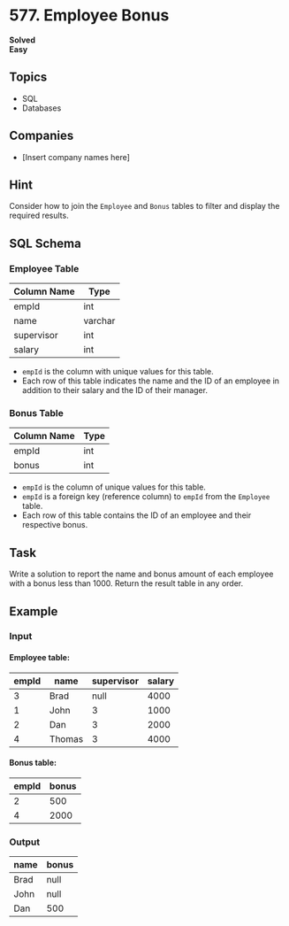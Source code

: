 # 577. Employee Bonus
**Solved**  
**Easy**

## Topics
- SQL
- Databases

## Companies
- [Insert company names here]

## Hint
Consider how to join the `Employee` and `Bonus` tables to filter and display the required results.

## SQL Schema

### Employee Table
| Column Name | Type    |
|-------------|---------|
| empId       | int     |
| name        | varchar |
| supervisor  | int     |
| salary      | int     |

- `empId` is the column with unique values for this table.
- Each row of this table indicates the name and the ID of an employee in addition to their salary and the ID of their manager.

### Bonus Table
| Column Name | Type |
|-------------|------|
| empId       | int  |
| bonus       | int  |

- `empId` is the column of unique values for this table.
- `empId` is a foreign key (reference column) to `empId` from the `Employee` table.
- Each row of this table contains the ID of an employee and their respective bonus.

## Task
Write a solution to report the name and bonus amount of each employee with a bonus less than 1000. Return the result table in any order.

## Example

### Input
#### Employee table:
| empId | name   | supervisor | salary |
|-------|--------|------------|--------|
| 3     | Brad   | null       | 4000   |
| 1     | John   | 3          | 1000   |
| 2     | Dan    | 3          | 2000   |
| 4     | Thomas | 3          | 4000   |

#### Bonus table:
| empId | bonus |
|-------|-------|
| 2     | 500   |
| 4     | 2000  |

### Output
| name | bonus |
|------|-------|
| Brad | null  |
| John | null  |
| Dan  | 500   |

